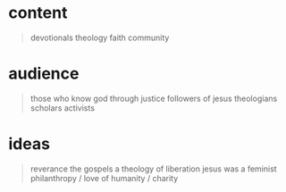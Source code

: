 # content

> devotionals
> theology
> faith
> community

# audience

> those who know god through justice
> followers of jesus
> theologians
> scholars
> activists

# ideas

> reverance
> the gospels
> a theology of liberation
> jesus was a feminist
> philanthropy / love of humanity / charity
